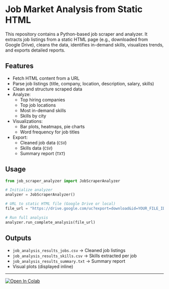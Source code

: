 # Job Market Analysis from Static HTML

This repository contains a Python-based job scraper and analyzer. It extracts job listings from a static HTML page (e.g., downloaded from Google Drive), cleans the data, identifies in-demand skills, visualizes trends, and exports detailed reports.

## Features

- Fetch HTML content from a URL
- Parse job listings (title, company, location, description, salary, skills)
- Clean and structure scraped data
- Analyze:
  - Top hiring companies
  - Top job locations
  - Most in-demand skills
  - Skills by city
- Visualizations:
  - Bar plots, heatmaps, pie charts
  - Word frequency for job titles
- Export:
  - Cleaned job data (`CSV`)
  - Skills data (`CSV`)
  - Summary report (`TXT`)

## Usage

```python
from job_scraper_analyzer import JobScraperAnalyzer

# Initialize analyzer
analyzer = JobScraperAnalyzer()

# URL to static HTML file (Google Drive or local)
file_url = "https://drive.google.com/uc?export=download&id=YOUR_FILE_ID"

# Run full analysis
analyzer.run_complete_analysis(file_url)
```

## Outputs

* `job_analysis_results_jobs.csv` → Cleaned job listings
* `job_analysis_results_skills.csv` → Skills extracted per job
* `job_analysis_results_summary.txt` → Summary report
* Visual plots (displayed inline)

---

[![Open In Colab](https://colab.research.google.com/assets/colab-badge.svg)](https://colab.research.google.com/drive/YOUR_FILE_ID_HERE)

```
```
